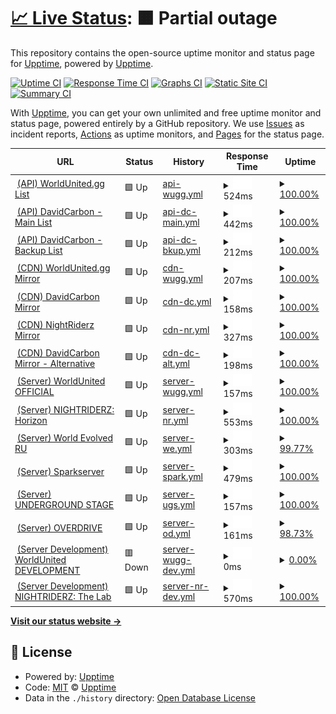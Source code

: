 # [📈 Live Status](https://upptime.github.io/upptime): <!--live status--> **🟧 Partial outage**

This repository contains the open-source uptime monitor and status page for [Upptime](https://upptime.js.org), powered by [Upptime](https://github.com/upptime/upptime).

[![Uptime CI](https://github.com/DavidCarbon-SBRW/Status/workflows/Uptime%20CI/badge.svg)](https://github.com/DavidCarbon-SBRW/Status/actions?query=workflow%3A%22Uptime+CI%22)
[![Response Time CI](https://github.com/DavidCarbon-SBRW/Status/workflows/Response%20Time%20CI/badge.svg)](https://github.com/DavidCarbon-SBRW/Status/actions?query=workflow%3A%22Response+Time+CI%22)
[![Graphs CI](https://github.com/DavidCarbon-SBRW/Status/workflows/Graphs%20CI/badge.svg)](https://github.com/DavidCarbon-SBRW/Status/actions?query=workflow%3A%22Graphs+CI%22)
[![Static Site CI](https://github.com/DavidCarbon-SBRW/Status/workflows/Static%20Site%20CI/badge.svg)](https://github.com/DavidCarbon-SBRW/Status/actions?query=workflow%3A%22Static+Site+CI%22)
[![Summary CI](https://github.com/DavidCarbon-SBRW/Status/workflows/Summary%20CI/badge.svg)](https://github.com/DavidCarbon-SBRW/Status/actions?query=workflow%3A%22Summary+CI%22)

With [Upptime](https://upptime.js.org), you can get your own unlimited and free uptime monitor and status page, powered entirely by a GitHub repository. We use [Issues](https://github.com/upptime/upptime/issues) as incident reports, [Actions](https://github.com/DavidCarbon-SBRW/Status/actions) as uptime monitors, and [Pages](https://upptime.github.io/upptime) for the status page.

<!--start: status pages-->
<!-- This summary is generated by Upptime (https://github.com/upptime/upptime) -->
<!-- Do not edit this manually, your changes will be overwritten -->
<!-- prettier-ignore -->
| URL | Status | History | Response Time | Uptime |
| --- | ------ | ------- | ------------- | ------ |
| <img alt="" src="https://icons.duckduckgo.com/ip3/api.worldunited.gg.ico" height="13"> [(API) WorldUnited.gg List](https://api.worldunited.gg/serverlist.json) | 🟩 Up | [api-wugg.yml](https://github.com/DavidCarbon-SBRW/Status/commits/HEAD/history/api-wugg.yml) | <details><summary><img alt="Response time graph" src="./graphs/api-wugg/response-time-week.png" height="20"> 524ms</summary><br><a href="https://s-sbrw.davidcarbon.download/history/api-wugg"><img alt="Response time 539" src="https://img.shields.io/endpoint?url=https%3A%2F%2Fraw.githubusercontent.com%2FDavidCarbon-SBRW%2FStatus%2FHEAD%2Fapi%2Fapi-wugg%2Fresponse-time.json"></a><br><a href="https://s-sbrw.davidcarbon.download/history/api-wugg"><img alt="24-hour response time 502" src="https://img.shields.io/endpoint?url=https%3A%2F%2Fraw.githubusercontent.com%2FDavidCarbon-SBRW%2FStatus%2FHEAD%2Fapi%2Fapi-wugg%2Fresponse-time-day.json"></a><br><a href="https://s-sbrw.davidcarbon.download/history/api-wugg"><img alt="7-day response time 524" src="https://img.shields.io/endpoint?url=https%3A%2F%2Fraw.githubusercontent.com%2FDavidCarbon-SBRW%2FStatus%2FHEAD%2Fapi%2Fapi-wugg%2Fresponse-time-week.json"></a><br><a href="https://s-sbrw.davidcarbon.download/history/api-wugg"><img alt="30-day response time 534" src="https://img.shields.io/endpoint?url=https%3A%2F%2Fraw.githubusercontent.com%2FDavidCarbon-SBRW%2FStatus%2FHEAD%2Fapi%2Fapi-wugg%2Fresponse-time-month.json"></a><br><a href="https://s-sbrw.davidcarbon.download/history/api-wugg"><img alt="1-year response time 539" src="https://img.shields.io/endpoint?url=https%3A%2F%2Fraw.githubusercontent.com%2FDavidCarbon-SBRW%2FStatus%2FHEAD%2Fapi%2Fapi-wugg%2Fresponse-time-year.json"></a></details> | <details><summary><a href="https://s-sbrw.davidcarbon.download/history/api-wugg">100.00%</a></summary><a href="https://s-sbrw.davidcarbon.download/history/api-wugg"><img alt="All-time uptime 99.99%" src="https://img.shields.io/endpoint?url=https%3A%2F%2Fraw.githubusercontent.com%2FDavidCarbon-SBRW%2FStatus%2FHEAD%2Fapi%2Fapi-wugg%2Fuptime.json"></a><br><a href="https://s-sbrw.davidcarbon.download/history/api-wugg"><img alt="24-hour uptime 100.00%" src="https://img.shields.io/endpoint?url=https%3A%2F%2Fraw.githubusercontent.com%2FDavidCarbon-SBRW%2FStatus%2FHEAD%2Fapi%2Fapi-wugg%2Fuptime-day.json"></a><br><a href="https://s-sbrw.davidcarbon.download/history/api-wugg"><img alt="7-day uptime 100.00%" src="https://img.shields.io/endpoint?url=https%3A%2F%2Fraw.githubusercontent.com%2FDavidCarbon-SBRW%2FStatus%2FHEAD%2Fapi%2Fapi-wugg%2Fuptime-week.json"></a><br><a href="https://s-sbrw.davidcarbon.download/history/api-wugg"><img alt="30-day uptime 100.00%" src="https://img.shields.io/endpoint?url=https%3A%2F%2Fraw.githubusercontent.com%2FDavidCarbon-SBRW%2FStatus%2FHEAD%2Fapi%2Fapi-wugg%2Fuptime-month.json"></a><br><a href="https://s-sbrw.davidcarbon.download/history/api-wugg"><img alt="1-year uptime 99.99%" src="https://img.shields.io/endpoint?url=https%3A%2F%2Fraw.githubusercontent.com%2FDavidCarbon-SBRW%2FStatus%2FHEAD%2Fapi%2Fapi-wugg%2Fuptime-year.json"></a></details>
| <img alt="" src="https://icons.duckduckgo.com/ip3/api-sbrw.davidcarbon.download.ico" height="13"> [(API) DavidCarbon - Main List](https://api-sbrw.davidcarbon.download/serverlist.json) | 🟩 Up | [api-dc-main.yml](https://github.com/DavidCarbon-SBRW/Status/commits/HEAD/history/api-dc-main.yml) | <details><summary><img alt="Response time graph" src="./graphs/api-dc-main/response-time-week.png" height="20"> 442ms</summary><br><a href="https://s-sbrw.davidcarbon.download/history/api-dc-main"><img alt="Response time 686" src="https://img.shields.io/endpoint?url=https%3A%2F%2Fraw.githubusercontent.com%2FDavidCarbon-SBRW%2FStatus%2FHEAD%2Fapi%2Fapi-dc-main%2Fresponse-time.json"></a><br><a href="https://s-sbrw.davidcarbon.download/history/api-dc-main"><img alt="24-hour response time 378" src="https://img.shields.io/endpoint?url=https%3A%2F%2Fraw.githubusercontent.com%2FDavidCarbon-SBRW%2FStatus%2FHEAD%2Fapi%2Fapi-dc-main%2Fresponse-time-day.json"></a><br><a href="https://s-sbrw.davidcarbon.download/history/api-dc-main"><img alt="7-day response time 442" src="https://img.shields.io/endpoint?url=https%3A%2F%2Fraw.githubusercontent.com%2FDavidCarbon-SBRW%2FStatus%2FHEAD%2Fapi%2Fapi-dc-main%2Fresponse-time-week.json"></a><br><a href="https://s-sbrw.davidcarbon.download/history/api-dc-main"><img alt="30-day response time 499" src="https://img.shields.io/endpoint?url=https%3A%2F%2Fraw.githubusercontent.com%2FDavidCarbon-SBRW%2FStatus%2FHEAD%2Fapi%2Fapi-dc-main%2Fresponse-time-month.json"></a><br><a href="https://s-sbrw.davidcarbon.download/history/api-dc-main"><img alt="1-year response time 686" src="https://img.shields.io/endpoint?url=https%3A%2F%2Fraw.githubusercontent.com%2FDavidCarbon-SBRW%2FStatus%2FHEAD%2Fapi%2Fapi-dc-main%2Fresponse-time-year.json"></a></details> | <details><summary><a href="https://s-sbrw.davidcarbon.download/history/api-dc-main">100.00%</a></summary><a href="https://s-sbrw.davidcarbon.download/history/api-dc-main"><img alt="All-time uptime 99.98%" src="https://img.shields.io/endpoint?url=https%3A%2F%2Fraw.githubusercontent.com%2FDavidCarbon-SBRW%2FStatus%2FHEAD%2Fapi%2Fapi-dc-main%2Fuptime.json"></a><br><a href="https://s-sbrw.davidcarbon.download/history/api-dc-main"><img alt="24-hour uptime 100.00%" src="https://img.shields.io/endpoint?url=https%3A%2F%2Fraw.githubusercontent.com%2FDavidCarbon-SBRW%2FStatus%2FHEAD%2Fapi%2Fapi-dc-main%2Fuptime-day.json"></a><br><a href="https://s-sbrw.davidcarbon.download/history/api-dc-main"><img alt="7-day uptime 100.00%" src="https://img.shields.io/endpoint?url=https%3A%2F%2Fraw.githubusercontent.com%2FDavidCarbon-SBRW%2FStatus%2FHEAD%2Fapi%2Fapi-dc-main%2Fuptime-week.json"></a><br><a href="https://s-sbrw.davidcarbon.download/history/api-dc-main"><img alt="30-day uptime 100.00%" src="https://img.shields.io/endpoint?url=https%3A%2F%2Fraw.githubusercontent.com%2FDavidCarbon-SBRW%2FStatus%2FHEAD%2Fapi%2Fapi-dc-main%2Fuptime-month.json"></a><br><a href="https://s-sbrw.davidcarbon.download/history/api-dc-main"><img alt="1-year uptime 99.98%" src="https://img.shields.io/endpoint?url=https%3A%2F%2Fraw.githubusercontent.com%2FDavidCarbon-SBRW%2FStatus%2FHEAD%2Fapi%2Fapi-dc-main%2Fuptime-year.json"></a></details>
| <img alt="" src="https://icons.duckduckgo.com/ip3/api2-sbrw.davidcarbon.download.ico" height="13"> [(API) DavidCarbon - Backup List](http://api2-sbrw.davidcarbon.download/serverlist.json) | 🟩 Up | [api-dc-bkup.yml](https://github.com/DavidCarbon-SBRW/Status/commits/HEAD/history/api-dc-bkup.yml) | <details><summary><img alt="Response time graph" src="./graphs/api-dc-bkup/response-time-week.png" height="20"> 212ms</summary><br><a href="https://s-sbrw.davidcarbon.download/history/api-dc-bkup"><img alt="Response time 339" src="https://img.shields.io/endpoint?url=https%3A%2F%2Fraw.githubusercontent.com%2FDavidCarbon-SBRW%2FStatus%2FHEAD%2Fapi%2Fapi-dc-bkup%2Fresponse-time.json"></a><br><a href="https://s-sbrw.davidcarbon.download/history/api-dc-bkup"><img alt="24-hour response time 94" src="https://img.shields.io/endpoint?url=https%3A%2F%2Fraw.githubusercontent.com%2FDavidCarbon-SBRW%2FStatus%2FHEAD%2Fapi%2Fapi-dc-bkup%2Fresponse-time-day.json"></a><br><a href="https://s-sbrw.davidcarbon.download/history/api-dc-bkup"><img alt="7-day response time 212" src="https://img.shields.io/endpoint?url=https%3A%2F%2Fraw.githubusercontent.com%2FDavidCarbon-SBRW%2FStatus%2FHEAD%2Fapi%2Fapi-dc-bkup%2Fresponse-time-week.json"></a><br><a href="https://s-sbrw.davidcarbon.download/history/api-dc-bkup"><img alt="30-day response time 462" src="https://img.shields.io/endpoint?url=https%3A%2F%2Fraw.githubusercontent.com%2FDavidCarbon-SBRW%2FStatus%2FHEAD%2Fapi%2Fapi-dc-bkup%2Fresponse-time-month.json"></a><br><a href="https://s-sbrw.davidcarbon.download/history/api-dc-bkup"><img alt="1-year response time 339" src="https://img.shields.io/endpoint?url=https%3A%2F%2Fraw.githubusercontent.com%2FDavidCarbon-SBRW%2FStatus%2FHEAD%2Fapi%2Fapi-dc-bkup%2Fresponse-time-year.json"></a></details> | <details><summary><a href="https://s-sbrw.davidcarbon.download/history/api-dc-bkup">100.00%</a></summary><a href="https://s-sbrw.davidcarbon.download/history/api-dc-bkup"><img alt="All-time uptime 100.00%" src="https://img.shields.io/endpoint?url=https%3A%2F%2Fraw.githubusercontent.com%2FDavidCarbon-SBRW%2FStatus%2FHEAD%2Fapi%2Fapi-dc-bkup%2Fuptime.json"></a><br><a href="https://s-sbrw.davidcarbon.download/history/api-dc-bkup"><img alt="24-hour uptime 100.00%" src="https://img.shields.io/endpoint?url=https%3A%2F%2Fraw.githubusercontent.com%2FDavidCarbon-SBRW%2FStatus%2FHEAD%2Fapi%2Fapi-dc-bkup%2Fuptime-day.json"></a><br><a href="https://s-sbrw.davidcarbon.download/history/api-dc-bkup"><img alt="7-day uptime 100.00%" src="https://img.shields.io/endpoint?url=https%3A%2F%2Fraw.githubusercontent.com%2FDavidCarbon-SBRW%2FStatus%2FHEAD%2Fapi%2Fapi-dc-bkup%2Fuptime-week.json"></a><br><a href="https://s-sbrw.davidcarbon.download/history/api-dc-bkup"><img alt="30-day uptime 100.00%" src="https://img.shields.io/endpoint?url=https%3A%2F%2Fraw.githubusercontent.com%2FDavidCarbon-SBRW%2FStatus%2FHEAD%2Fapi%2Fapi-dc-bkup%2Fuptime-month.json"></a><br><a href="https://s-sbrw.davidcarbon.download/history/api-dc-bkup"><img alt="1-year uptime 100.00%" src="https://img.shields.io/endpoint?url=https%3A%2F%2Fraw.githubusercontent.com%2FDavidCarbon-SBRW%2FStatus%2FHEAD%2Fapi%2Fapi-dc-bkup%2Fuptime-year.json"></a></details>
| <img alt="" src="https://icons.duckduckgo.com/ip3/cdn.worldunited.gg.ico" height="13"> [(CDN) WorldUnited.gg Mirror](https://cdn.worldunited.gg/en/index.xml) | 🟩 Up | [cdn-wugg.yml](https://github.com/DavidCarbon-SBRW/Status/commits/HEAD/history/cdn-wugg.yml) | <details><summary><img alt="Response time graph" src="./graphs/cdn-wugg/response-time-week.png" height="20"> 207ms</summary><br><a href="https://s-sbrw.davidcarbon.download/history/cdn-wugg"><img alt="Response time 192" src="https://img.shields.io/endpoint?url=https%3A%2F%2Fraw.githubusercontent.com%2FDavidCarbon-SBRW%2FStatus%2FHEAD%2Fapi%2Fcdn-wugg%2Fresponse-time.json"></a><br><a href="https://s-sbrw.davidcarbon.download/history/cdn-wugg"><img alt="24-hour response time 147" src="https://img.shields.io/endpoint?url=https%3A%2F%2Fraw.githubusercontent.com%2FDavidCarbon-SBRW%2FStatus%2FHEAD%2Fapi%2Fcdn-wugg%2Fresponse-time-day.json"></a><br><a href="https://s-sbrw.davidcarbon.download/history/cdn-wugg"><img alt="7-day response time 207" src="https://img.shields.io/endpoint?url=https%3A%2F%2Fraw.githubusercontent.com%2FDavidCarbon-SBRW%2FStatus%2FHEAD%2Fapi%2Fcdn-wugg%2Fresponse-time-week.json"></a><br><a href="https://s-sbrw.davidcarbon.download/history/cdn-wugg"><img alt="30-day response time 208" src="https://img.shields.io/endpoint?url=https%3A%2F%2Fraw.githubusercontent.com%2FDavidCarbon-SBRW%2FStatus%2FHEAD%2Fapi%2Fcdn-wugg%2Fresponse-time-month.json"></a><br><a href="https://s-sbrw.davidcarbon.download/history/cdn-wugg"><img alt="1-year response time 192" src="https://img.shields.io/endpoint?url=https%3A%2F%2Fraw.githubusercontent.com%2FDavidCarbon-SBRW%2FStatus%2FHEAD%2Fapi%2Fcdn-wugg%2Fresponse-time-year.json"></a></details> | <details><summary><a href="https://s-sbrw.davidcarbon.download/history/cdn-wugg">100.00%</a></summary><a href="https://s-sbrw.davidcarbon.download/history/cdn-wugg"><img alt="All-time uptime 100.00%" src="https://img.shields.io/endpoint?url=https%3A%2F%2Fraw.githubusercontent.com%2FDavidCarbon-SBRW%2FStatus%2FHEAD%2Fapi%2Fcdn-wugg%2Fuptime.json"></a><br><a href="https://s-sbrw.davidcarbon.download/history/cdn-wugg"><img alt="24-hour uptime 100.00%" src="https://img.shields.io/endpoint?url=https%3A%2F%2Fraw.githubusercontent.com%2FDavidCarbon-SBRW%2FStatus%2FHEAD%2Fapi%2Fcdn-wugg%2Fuptime-day.json"></a><br><a href="https://s-sbrw.davidcarbon.download/history/cdn-wugg"><img alt="7-day uptime 100.00%" src="https://img.shields.io/endpoint?url=https%3A%2F%2Fraw.githubusercontent.com%2FDavidCarbon-SBRW%2FStatus%2FHEAD%2Fapi%2Fcdn-wugg%2Fuptime-week.json"></a><br><a href="https://s-sbrw.davidcarbon.download/history/cdn-wugg"><img alt="30-day uptime 100.00%" src="https://img.shields.io/endpoint?url=https%3A%2F%2Fraw.githubusercontent.com%2FDavidCarbon-SBRW%2FStatus%2FHEAD%2Fapi%2Fcdn-wugg%2Fuptime-month.json"></a><br><a href="https://s-sbrw.davidcarbon.download/history/cdn-wugg"><img alt="1-year uptime 100.00%" src="https://img.shields.io/endpoint?url=https%3A%2F%2Fraw.githubusercontent.com%2FDavidCarbon-SBRW%2FStatus%2FHEAD%2Fapi%2Fcdn-wugg%2Fuptime-year.json"></a></details>
| <img alt="" src="https://icons.duckduckgo.com/ip3/g-sbrw.davidcarbon.download.ico" height="13"> [(CDN) DavidCarbon Mirror](http://g-sbrw.davidcarbon.download/en/index.xml) | 🟩 Up | [cdn-dc.yml](https://github.com/DavidCarbon-SBRW/Status/commits/HEAD/history/cdn-dc.yml) | <details><summary><img alt="Response time graph" src="./graphs/cdn-dc/response-time-week.png" height="20"> 158ms</summary><br><a href="https://s-sbrw.davidcarbon.download/history/cdn-dc"><img alt="Response time 224" src="https://img.shields.io/endpoint?url=https%3A%2F%2Fraw.githubusercontent.com%2FDavidCarbon-SBRW%2FStatus%2FHEAD%2Fapi%2Fcdn-dc%2Fresponse-time.json"></a><br><a href="https://s-sbrw.davidcarbon.download/history/cdn-dc"><img alt="24-hour response time 202" src="https://img.shields.io/endpoint?url=https%3A%2F%2Fraw.githubusercontent.com%2FDavidCarbon-SBRW%2FStatus%2FHEAD%2Fapi%2Fcdn-dc%2Fresponse-time-day.json"></a><br><a href="https://s-sbrw.davidcarbon.download/history/cdn-dc"><img alt="7-day response time 158" src="https://img.shields.io/endpoint?url=https%3A%2F%2Fraw.githubusercontent.com%2FDavidCarbon-SBRW%2FStatus%2FHEAD%2Fapi%2Fcdn-dc%2Fresponse-time-week.json"></a><br><a href="https://s-sbrw.davidcarbon.download/history/cdn-dc"><img alt="30-day response time 222" src="https://img.shields.io/endpoint?url=https%3A%2F%2Fraw.githubusercontent.com%2FDavidCarbon-SBRW%2FStatus%2FHEAD%2Fapi%2Fcdn-dc%2Fresponse-time-month.json"></a><br><a href="https://s-sbrw.davidcarbon.download/history/cdn-dc"><img alt="1-year response time 224" src="https://img.shields.io/endpoint?url=https%3A%2F%2Fraw.githubusercontent.com%2FDavidCarbon-SBRW%2FStatus%2FHEAD%2Fapi%2Fcdn-dc%2Fresponse-time-year.json"></a></details> | <details><summary><a href="https://s-sbrw.davidcarbon.download/history/cdn-dc">100.00%</a></summary><a href="https://s-sbrw.davidcarbon.download/history/cdn-dc"><img alt="All-time uptime 100.00%" src="https://img.shields.io/endpoint?url=https%3A%2F%2Fraw.githubusercontent.com%2FDavidCarbon-SBRW%2FStatus%2FHEAD%2Fapi%2Fcdn-dc%2Fuptime.json"></a><br><a href="https://s-sbrw.davidcarbon.download/history/cdn-dc"><img alt="24-hour uptime 100.00%" src="https://img.shields.io/endpoint?url=https%3A%2F%2Fraw.githubusercontent.com%2FDavidCarbon-SBRW%2FStatus%2FHEAD%2Fapi%2Fcdn-dc%2Fuptime-day.json"></a><br><a href="https://s-sbrw.davidcarbon.download/history/cdn-dc"><img alt="7-day uptime 100.00%" src="https://img.shields.io/endpoint?url=https%3A%2F%2Fraw.githubusercontent.com%2FDavidCarbon-SBRW%2FStatus%2FHEAD%2Fapi%2Fcdn-dc%2Fuptime-week.json"></a><br><a href="https://s-sbrw.davidcarbon.download/history/cdn-dc"><img alt="30-day uptime 100.00%" src="https://img.shields.io/endpoint?url=https%3A%2F%2Fraw.githubusercontent.com%2FDavidCarbon-SBRW%2FStatus%2FHEAD%2Fapi%2Fcdn-dc%2Fuptime-month.json"></a><br><a href="https://s-sbrw.davidcarbon.download/history/cdn-dc"><img alt="1-year uptime 100.00%" src="https://img.shields.io/endpoint?url=https%3A%2F%2Fraw.githubusercontent.com%2FDavidCarbon-SBRW%2FStatus%2FHEAD%2Fapi%2Fcdn-dc%2Fuptime-year.json"></a></details>
| <img alt="" src="https://icons.duckduckgo.com/ip3/game.cdn.nightriderz.world.ico" height="13"> [(CDN) NightRiderz Mirror](https://game.cdn.nightriderz.world/en/index.xml) | 🟩 Up | [cdn-nr.yml](https://github.com/DavidCarbon-SBRW/Status/commits/HEAD/history/cdn-nr.yml) | <details><summary><img alt="Response time graph" src="./graphs/cdn-nr/response-time-week.png" height="20"> 327ms</summary><br><a href="https://s-sbrw.davidcarbon.download/history/cdn-nr"><img alt="Response time 473" src="https://img.shields.io/endpoint?url=https%3A%2F%2Fraw.githubusercontent.com%2FDavidCarbon-SBRW%2FStatus%2FHEAD%2Fapi%2Fcdn-nr%2Fresponse-time.json"></a><br><a href="https://s-sbrw.davidcarbon.download/history/cdn-nr"><img alt="24-hour response time 368" src="https://img.shields.io/endpoint?url=https%3A%2F%2Fraw.githubusercontent.com%2FDavidCarbon-SBRW%2FStatus%2FHEAD%2Fapi%2Fcdn-nr%2Fresponse-time-day.json"></a><br><a href="https://s-sbrw.davidcarbon.download/history/cdn-nr"><img alt="7-day response time 327" src="https://img.shields.io/endpoint?url=https%3A%2F%2Fraw.githubusercontent.com%2FDavidCarbon-SBRW%2FStatus%2FHEAD%2Fapi%2Fcdn-nr%2Fresponse-time-week.json"></a><br><a href="https://s-sbrw.davidcarbon.download/history/cdn-nr"><img alt="30-day response time 387" src="https://img.shields.io/endpoint?url=https%3A%2F%2Fraw.githubusercontent.com%2FDavidCarbon-SBRW%2FStatus%2FHEAD%2Fapi%2Fcdn-nr%2Fresponse-time-month.json"></a><br><a href="https://s-sbrw.davidcarbon.download/history/cdn-nr"><img alt="1-year response time 473" src="https://img.shields.io/endpoint?url=https%3A%2F%2Fraw.githubusercontent.com%2FDavidCarbon-SBRW%2FStatus%2FHEAD%2Fapi%2Fcdn-nr%2Fresponse-time-year.json"></a></details> | <details><summary><a href="https://s-sbrw.davidcarbon.download/history/cdn-nr">100.00%</a></summary><a href="https://s-sbrw.davidcarbon.download/history/cdn-nr"><img alt="All-time uptime 99.69%" src="https://img.shields.io/endpoint?url=https%3A%2F%2Fraw.githubusercontent.com%2FDavidCarbon-SBRW%2FStatus%2FHEAD%2Fapi%2Fcdn-nr%2Fuptime.json"></a><br><a href="https://s-sbrw.davidcarbon.download/history/cdn-nr"><img alt="24-hour uptime 100.00%" src="https://img.shields.io/endpoint?url=https%3A%2F%2Fraw.githubusercontent.com%2FDavidCarbon-SBRW%2FStatus%2FHEAD%2Fapi%2Fcdn-nr%2Fuptime-day.json"></a><br><a href="https://s-sbrw.davidcarbon.download/history/cdn-nr"><img alt="7-day uptime 100.00%" src="https://img.shields.io/endpoint?url=https%3A%2F%2Fraw.githubusercontent.com%2FDavidCarbon-SBRW%2FStatus%2FHEAD%2Fapi%2Fcdn-nr%2Fuptime-week.json"></a><br><a href="https://s-sbrw.davidcarbon.download/history/cdn-nr"><img alt="30-day uptime 100.00%" src="https://img.shields.io/endpoint?url=https%3A%2F%2Fraw.githubusercontent.com%2FDavidCarbon-SBRW%2FStatus%2FHEAD%2Fapi%2Fcdn-nr%2Fuptime-month.json"></a><br><a href="https://s-sbrw.davidcarbon.download/history/cdn-nr"><img alt="1-year uptime 99.69%" src="https://img.shields.io/endpoint?url=https%3A%2F%2Fraw.githubusercontent.com%2FDavidCarbon-SBRW%2FStatus%2FHEAD%2Fapi%2Fcdn-nr%2Fuptime-year.json"></a></details>
| <img alt="" src="https://icons.duckduckgo.com/ip3/g2-sbrw.davidcarbon.download.ico" height="13"> [(CDN) DavidCarbon Mirror - Alternative](http://g2-sbrw.davidcarbon.download/en/index.xml) | 🟩 Up | [cdn-dc-alt.yml](https://github.com/DavidCarbon-SBRW/Status/commits/HEAD/history/cdn-dc-alt.yml) | <details><summary><img alt="Response time graph" src="./graphs/cdn-dc-alt/response-time-week.png" height="20"> 198ms</summary><br><a href="https://s-sbrw.davidcarbon.download/history/cdn-dc-alt"><img alt="Response time 185" src="https://img.shields.io/endpoint?url=https%3A%2F%2Fraw.githubusercontent.com%2FDavidCarbon-SBRW%2FStatus%2FHEAD%2Fapi%2Fcdn-dc-alt%2Fresponse-time.json"></a><br><a href="https://s-sbrw.davidcarbon.download/history/cdn-dc-alt"><img alt="24-hour response time 314" src="https://img.shields.io/endpoint?url=https%3A%2F%2Fraw.githubusercontent.com%2FDavidCarbon-SBRW%2FStatus%2FHEAD%2Fapi%2Fcdn-dc-alt%2Fresponse-time-day.json"></a><br><a href="https://s-sbrw.davidcarbon.download/history/cdn-dc-alt"><img alt="7-day response time 198" src="https://img.shields.io/endpoint?url=https%3A%2F%2Fraw.githubusercontent.com%2FDavidCarbon-SBRW%2FStatus%2FHEAD%2Fapi%2Fcdn-dc-alt%2Fresponse-time-week.json"></a><br><a href="https://s-sbrw.davidcarbon.download/history/cdn-dc-alt"><img alt="30-day response time 226" src="https://img.shields.io/endpoint?url=https%3A%2F%2Fraw.githubusercontent.com%2FDavidCarbon-SBRW%2FStatus%2FHEAD%2Fapi%2Fcdn-dc-alt%2Fresponse-time-month.json"></a><br><a href="https://s-sbrw.davidcarbon.download/history/cdn-dc-alt"><img alt="1-year response time 185" src="https://img.shields.io/endpoint?url=https%3A%2F%2Fraw.githubusercontent.com%2FDavidCarbon-SBRW%2FStatus%2FHEAD%2Fapi%2Fcdn-dc-alt%2Fresponse-time-year.json"></a></details> | <details><summary><a href="https://s-sbrw.davidcarbon.download/history/cdn-dc-alt">100.00%</a></summary><a href="https://s-sbrw.davidcarbon.download/history/cdn-dc-alt"><img alt="All-time uptime 100.00%" src="https://img.shields.io/endpoint?url=https%3A%2F%2Fraw.githubusercontent.com%2FDavidCarbon-SBRW%2FStatus%2FHEAD%2Fapi%2Fcdn-dc-alt%2Fuptime.json"></a><br><a href="https://s-sbrw.davidcarbon.download/history/cdn-dc-alt"><img alt="24-hour uptime 100.00%" src="https://img.shields.io/endpoint?url=https%3A%2F%2Fraw.githubusercontent.com%2FDavidCarbon-SBRW%2FStatus%2FHEAD%2Fapi%2Fcdn-dc-alt%2Fuptime-day.json"></a><br><a href="https://s-sbrw.davidcarbon.download/history/cdn-dc-alt"><img alt="7-day uptime 100.00%" src="https://img.shields.io/endpoint?url=https%3A%2F%2Fraw.githubusercontent.com%2FDavidCarbon-SBRW%2FStatus%2FHEAD%2Fapi%2Fcdn-dc-alt%2Fuptime-week.json"></a><br><a href="https://s-sbrw.davidcarbon.download/history/cdn-dc-alt"><img alt="30-day uptime 100.00%" src="https://img.shields.io/endpoint?url=https%3A%2F%2Fraw.githubusercontent.com%2FDavidCarbon-SBRW%2FStatus%2FHEAD%2Fapi%2Fcdn-dc-alt%2Fuptime-month.json"></a><br><a href="https://s-sbrw.davidcarbon.download/history/cdn-dc-alt"><img alt="1-year uptime 100.00%" src="https://img.shields.io/endpoint?url=https%3A%2F%2Fraw.githubusercontent.com%2FDavidCarbon-SBRW%2FStatus%2FHEAD%2Fapi%2Fcdn-dc-alt%2Fuptime-year.json"></a></details>
| <img alt="" src="https://icons.duckduckgo.com/ip3/game.worldunited.gg.ico" height="13"> [(Server) WorldUnited OFFICIAL](http://game.worldunited.gg:8080/Engine.svc/GetServerInformation) | 🟩 Up | [server-wugg.yml](https://github.com/DavidCarbon-SBRW/Status/commits/HEAD/history/server-wugg.yml) | <details><summary><img alt="Response time graph" src="./graphs/server-wugg/response-time-week.png" height="20"> 157ms</summary><br><a href="https://s-sbrw.davidcarbon.download/history/server-wugg"><img alt="Response time 169" src="https://img.shields.io/endpoint?url=https%3A%2F%2Fraw.githubusercontent.com%2FDavidCarbon-SBRW%2FStatus%2FHEAD%2Fapi%2Fserver-wugg%2Fresponse-time.json"></a><br><a href="https://s-sbrw.davidcarbon.download/history/server-wugg"><img alt="24-hour response time 142" src="https://img.shields.io/endpoint?url=https%3A%2F%2Fraw.githubusercontent.com%2FDavidCarbon-SBRW%2FStatus%2FHEAD%2Fapi%2Fserver-wugg%2Fresponse-time-day.json"></a><br><a href="https://s-sbrw.davidcarbon.download/history/server-wugg"><img alt="7-day response time 157" src="https://img.shields.io/endpoint?url=https%3A%2F%2Fraw.githubusercontent.com%2FDavidCarbon-SBRW%2FStatus%2FHEAD%2Fapi%2Fserver-wugg%2Fresponse-time-week.json"></a><br><a href="https://s-sbrw.davidcarbon.download/history/server-wugg"><img alt="30-day response time 153" src="https://img.shields.io/endpoint?url=https%3A%2F%2Fraw.githubusercontent.com%2FDavidCarbon-SBRW%2FStatus%2FHEAD%2Fapi%2Fserver-wugg%2Fresponse-time-month.json"></a><br><a href="https://s-sbrw.davidcarbon.download/history/server-wugg"><img alt="1-year response time 169" src="https://img.shields.io/endpoint?url=https%3A%2F%2Fraw.githubusercontent.com%2FDavidCarbon-SBRW%2FStatus%2FHEAD%2Fapi%2Fserver-wugg%2Fresponse-time-year.json"></a></details> | <details><summary><a href="https://s-sbrw.davidcarbon.download/history/server-wugg">100.00%</a></summary><a href="https://s-sbrw.davidcarbon.download/history/server-wugg"><img alt="All-time uptime 99.27%" src="https://img.shields.io/endpoint?url=https%3A%2F%2Fraw.githubusercontent.com%2FDavidCarbon-SBRW%2FStatus%2FHEAD%2Fapi%2Fserver-wugg%2Fuptime.json"></a><br><a href="https://s-sbrw.davidcarbon.download/history/server-wugg"><img alt="24-hour uptime 100.00%" src="https://img.shields.io/endpoint?url=https%3A%2F%2Fraw.githubusercontent.com%2FDavidCarbon-SBRW%2FStatus%2FHEAD%2Fapi%2Fserver-wugg%2Fuptime-day.json"></a><br><a href="https://s-sbrw.davidcarbon.download/history/server-wugg"><img alt="7-day uptime 100.00%" src="https://img.shields.io/endpoint?url=https%3A%2F%2Fraw.githubusercontent.com%2FDavidCarbon-SBRW%2FStatus%2FHEAD%2Fapi%2Fserver-wugg%2Fuptime-week.json"></a><br><a href="https://s-sbrw.davidcarbon.download/history/server-wugg"><img alt="30-day uptime 99.81%" src="https://img.shields.io/endpoint?url=https%3A%2F%2Fraw.githubusercontent.com%2FDavidCarbon-SBRW%2FStatus%2FHEAD%2Fapi%2Fserver-wugg%2Fuptime-month.json"></a><br><a href="https://s-sbrw.davidcarbon.download/history/server-wugg"><img alt="1-year uptime 99.27%" src="https://img.shields.io/endpoint?url=https%3A%2F%2Fraw.githubusercontent.com%2FDavidCarbon-SBRW%2FStatus%2FHEAD%2Fapi%2Fserver-wugg%2Fuptime-year.json"></a></details>
| <img alt="" src="https://icons.duckduckgo.com/ip3/horizon.nightriderz.world.ico" height="13"> [(Server) NIGHTRIDERZ: Horizon](https://horizon.nightriderz.world/Engine.svc/GetServerInformation) | 🟩 Up | [server-nr.yml](https://github.com/DavidCarbon-SBRW/Status/commits/HEAD/history/server-nr.yml) | <details><summary><img alt="Response time graph" src="./graphs/server-nr/response-time-week.png" height="20"> 553ms</summary><br><a href="https://s-sbrw.davidcarbon.download/history/server-nr"><img alt="Response time 635" src="https://img.shields.io/endpoint?url=https%3A%2F%2Fraw.githubusercontent.com%2FDavidCarbon-SBRW%2FStatus%2FHEAD%2Fapi%2Fserver-nr%2Fresponse-time.json"></a><br><a href="https://s-sbrw.davidcarbon.download/history/server-nr"><img alt="24-hour response time 580" src="https://img.shields.io/endpoint?url=https%3A%2F%2Fraw.githubusercontent.com%2FDavidCarbon-SBRW%2FStatus%2FHEAD%2Fapi%2Fserver-nr%2Fresponse-time-day.json"></a><br><a href="https://s-sbrw.davidcarbon.download/history/server-nr"><img alt="7-day response time 553" src="https://img.shields.io/endpoint?url=https%3A%2F%2Fraw.githubusercontent.com%2FDavidCarbon-SBRW%2FStatus%2FHEAD%2Fapi%2Fserver-nr%2Fresponse-time-week.json"></a><br><a href="https://s-sbrw.davidcarbon.download/history/server-nr"><img alt="30-day response time 516" src="https://img.shields.io/endpoint?url=https%3A%2F%2Fraw.githubusercontent.com%2FDavidCarbon-SBRW%2FStatus%2FHEAD%2Fapi%2Fserver-nr%2Fresponse-time-month.json"></a><br><a href="https://s-sbrw.davidcarbon.download/history/server-nr"><img alt="1-year response time 635" src="https://img.shields.io/endpoint?url=https%3A%2F%2Fraw.githubusercontent.com%2FDavidCarbon-SBRW%2FStatus%2FHEAD%2Fapi%2Fserver-nr%2Fresponse-time-year.json"></a></details> | <details><summary><a href="https://s-sbrw.davidcarbon.download/history/server-nr">100.00%</a></summary><a href="https://s-sbrw.davidcarbon.download/history/server-nr"><img alt="All-time uptime 98.70%" src="https://img.shields.io/endpoint?url=https%3A%2F%2Fraw.githubusercontent.com%2FDavidCarbon-SBRW%2FStatus%2FHEAD%2Fapi%2Fserver-nr%2Fuptime.json"></a><br><a href="https://s-sbrw.davidcarbon.download/history/server-nr"><img alt="24-hour uptime 100.00%" src="https://img.shields.io/endpoint?url=https%3A%2F%2Fraw.githubusercontent.com%2FDavidCarbon-SBRW%2FStatus%2FHEAD%2Fapi%2Fserver-nr%2Fuptime-day.json"></a><br><a href="https://s-sbrw.davidcarbon.download/history/server-nr"><img alt="7-day uptime 100.00%" src="https://img.shields.io/endpoint?url=https%3A%2F%2Fraw.githubusercontent.com%2FDavidCarbon-SBRW%2FStatus%2FHEAD%2Fapi%2Fserver-nr%2Fuptime-week.json"></a><br><a href="https://s-sbrw.davidcarbon.download/history/server-nr"><img alt="30-day uptime 99.43%" src="https://img.shields.io/endpoint?url=https%3A%2F%2Fraw.githubusercontent.com%2FDavidCarbon-SBRW%2FStatus%2FHEAD%2Fapi%2Fserver-nr%2Fuptime-month.json"></a><br><a href="https://s-sbrw.davidcarbon.download/history/server-nr"><img alt="1-year uptime 98.70%" src="https://img.shields.io/endpoint?url=https%3A%2F%2Fraw.githubusercontent.com%2FDavidCarbon-SBRW%2FStatus%2FHEAD%2Fapi%2Fserver-nr%2Fuptime-year.json"></a></details>
| <img alt="" src="https://icons.duckduckgo.com/ip3/92.63.111.195.ico" height="13"> [(Server) World Evolved RU](http://92.63.111.195:8680/soapbox-race-core/Engine.svc/GetServerInformation) | 🟩 Up | [server-we.yml](https://github.com/DavidCarbon-SBRW/Status/commits/HEAD/history/server-we.yml) | <details><summary><img alt="Response time graph" src="./graphs/server-we/response-time-week.png" height="20"> 303ms</summary><br><a href="https://s-sbrw.davidcarbon.download/history/server-we"><img alt="Response time 414" src="https://img.shields.io/endpoint?url=https%3A%2F%2Fraw.githubusercontent.com%2FDavidCarbon-SBRW%2FStatus%2FHEAD%2Fapi%2Fserver-we%2Fresponse-time.json"></a><br><a href="https://s-sbrw.davidcarbon.download/history/server-we"><img alt="24-hour response time 285" src="https://img.shields.io/endpoint?url=https%3A%2F%2Fraw.githubusercontent.com%2FDavidCarbon-SBRW%2FStatus%2FHEAD%2Fapi%2Fserver-we%2Fresponse-time-day.json"></a><br><a href="https://s-sbrw.davidcarbon.download/history/server-we"><img alt="7-day response time 303" src="https://img.shields.io/endpoint?url=https%3A%2F%2Fraw.githubusercontent.com%2FDavidCarbon-SBRW%2FStatus%2FHEAD%2Fapi%2Fserver-we%2Fresponse-time-week.json"></a><br><a href="https://s-sbrw.davidcarbon.download/history/server-we"><img alt="30-day response time 292" src="https://img.shields.io/endpoint?url=https%3A%2F%2Fraw.githubusercontent.com%2FDavidCarbon-SBRW%2FStatus%2FHEAD%2Fapi%2Fserver-we%2Fresponse-time-month.json"></a><br><a href="https://s-sbrw.davidcarbon.download/history/server-we"><img alt="1-year response time 414" src="https://img.shields.io/endpoint?url=https%3A%2F%2Fraw.githubusercontent.com%2FDavidCarbon-SBRW%2FStatus%2FHEAD%2Fapi%2Fserver-we%2Fresponse-time-year.json"></a></details> | <details><summary><a href="https://s-sbrw.davidcarbon.download/history/server-we">99.77%</a></summary><a href="https://s-sbrw.davidcarbon.download/history/server-we"><img alt="All-time uptime 99.93%" src="https://img.shields.io/endpoint?url=https%3A%2F%2Fraw.githubusercontent.com%2FDavidCarbon-SBRW%2FStatus%2FHEAD%2Fapi%2Fserver-we%2Fuptime.json"></a><br><a href="https://s-sbrw.davidcarbon.download/history/server-we"><img alt="24-hour uptime 100.00%" src="https://img.shields.io/endpoint?url=https%3A%2F%2Fraw.githubusercontent.com%2FDavidCarbon-SBRW%2FStatus%2FHEAD%2Fapi%2Fserver-we%2Fuptime-day.json"></a><br><a href="https://s-sbrw.davidcarbon.download/history/server-we"><img alt="7-day uptime 99.77%" src="https://img.shields.io/endpoint?url=https%3A%2F%2Fraw.githubusercontent.com%2FDavidCarbon-SBRW%2FStatus%2FHEAD%2Fapi%2Fserver-we%2Fuptime-week.json"></a><br><a href="https://s-sbrw.davidcarbon.download/history/server-we"><img alt="30-day uptime 99.95%" src="https://img.shields.io/endpoint?url=https%3A%2F%2Fraw.githubusercontent.com%2FDavidCarbon-SBRW%2FStatus%2FHEAD%2Fapi%2Fserver-we%2Fuptime-month.json"></a><br><a href="https://s-sbrw.davidcarbon.download/history/server-we"><img alt="1-year uptime 99.93%" src="https://img.shields.io/endpoint?url=https%3A%2F%2Fraw.githubusercontent.com%2FDavidCarbon-SBRW%2FStatus%2FHEAD%2Fapi%2Fserver-we%2Fuptime-year.json"></a></details>
| <img alt="" src="https://icons.duckduckgo.com/ip3/core.sparkserver.io.ico" height="13"> [(Server) Sparkserver](https://core.sparkserver.io/soapbox-race-core/Engine.svc/GetServerInformation) | 🟩 Up | [server-spark.yml](https://github.com/DavidCarbon-SBRW/Status/commits/HEAD/history/server-spark.yml) | <details><summary><img alt="Response time graph" src="./graphs/server-spark/response-time-week.png" height="20"> 479ms</summary><br><a href="https://s-sbrw.davidcarbon.download/history/server-spark"><img alt="Response time 460" src="https://img.shields.io/endpoint?url=https%3A%2F%2Fraw.githubusercontent.com%2FDavidCarbon-SBRW%2FStatus%2FHEAD%2Fapi%2Fserver-spark%2Fresponse-time.json"></a><br><a href="https://s-sbrw.davidcarbon.download/history/server-spark"><img alt="24-hour response time 493" src="https://img.shields.io/endpoint?url=https%3A%2F%2Fraw.githubusercontent.com%2FDavidCarbon-SBRW%2FStatus%2FHEAD%2Fapi%2Fserver-spark%2Fresponse-time-day.json"></a><br><a href="https://s-sbrw.davidcarbon.download/history/server-spark"><img alt="7-day response time 479" src="https://img.shields.io/endpoint?url=https%3A%2F%2Fraw.githubusercontent.com%2FDavidCarbon-SBRW%2FStatus%2FHEAD%2Fapi%2Fserver-spark%2Fresponse-time-week.json"></a><br><a href="https://s-sbrw.davidcarbon.download/history/server-spark"><img alt="30-day response time 476" src="https://img.shields.io/endpoint?url=https%3A%2F%2Fraw.githubusercontent.com%2FDavidCarbon-SBRW%2FStatus%2FHEAD%2Fapi%2Fserver-spark%2Fresponse-time-month.json"></a><br><a href="https://s-sbrw.davidcarbon.download/history/server-spark"><img alt="1-year response time 460" src="https://img.shields.io/endpoint?url=https%3A%2F%2Fraw.githubusercontent.com%2FDavidCarbon-SBRW%2FStatus%2FHEAD%2Fapi%2Fserver-spark%2Fresponse-time-year.json"></a></details> | <details><summary><a href="https://s-sbrw.davidcarbon.download/history/server-spark">100.00%</a></summary><a href="https://s-sbrw.davidcarbon.download/history/server-spark"><img alt="All-time uptime 100.00%" src="https://img.shields.io/endpoint?url=https%3A%2F%2Fraw.githubusercontent.com%2FDavidCarbon-SBRW%2FStatus%2FHEAD%2Fapi%2Fserver-spark%2Fuptime.json"></a><br><a href="https://s-sbrw.davidcarbon.download/history/server-spark"><img alt="24-hour uptime 100.00%" src="https://img.shields.io/endpoint?url=https%3A%2F%2Fraw.githubusercontent.com%2FDavidCarbon-SBRW%2FStatus%2FHEAD%2Fapi%2Fserver-spark%2Fuptime-day.json"></a><br><a href="https://s-sbrw.davidcarbon.download/history/server-spark"><img alt="7-day uptime 100.00%" src="https://img.shields.io/endpoint?url=https%3A%2F%2Fraw.githubusercontent.com%2FDavidCarbon-SBRW%2FStatus%2FHEAD%2Fapi%2Fserver-spark%2Fuptime-week.json"></a><br><a href="https://s-sbrw.davidcarbon.download/history/server-spark"><img alt="30-day uptime 100.00%" src="https://img.shields.io/endpoint?url=https%3A%2F%2Fraw.githubusercontent.com%2FDavidCarbon-SBRW%2FStatus%2FHEAD%2Fapi%2Fserver-spark%2Fuptime-month.json"></a><br><a href="https://s-sbrw.davidcarbon.download/history/server-spark"><img alt="1-year uptime 100.00%" src="https://img.shields.io/endpoint?url=https%3A%2F%2Fraw.githubusercontent.com%2FDavidCarbon-SBRW%2FStatus%2FHEAD%2Fapi%2Fserver-spark%2Fuptime-year.json"></a></details>
| <img alt="" src="https://icons.duckduckgo.com/ip3/core.undergroundstage.net.ico" height="13"> [(Server) UNDERGROUND STAGE](https://core.undergroundstage.net/Engine.svc/GetServerInformation) | 🟩 Up | [server-ugs.yml](https://github.com/DavidCarbon-SBRW/Status/commits/HEAD/history/server-ugs.yml) | <details><summary><img alt="Response time graph" src="./graphs/server-ugs/response-time-week.png" height="20"> 157ms</summary><br><a href="https://s-sbrw.davidcarbon.download/history/server-ugs"><img alt="Response time 126" src="https://img.shields.io/endpoint?url=https%3A%2F%2Fraw.githubusercontent.com%2FDavidCarbon-SBRW%2FStatus%2FHEAD%2Fapi%2Fserver-ugs%2Fresponse-time.json"></a><br><a href="https://s-sbrw.davidcarbon.download/history/server-ugs"><img alt="24-hour response time 118" src="https://img.shields.io/endpoint?url=https%3A%2F%2Fraw.githubusercontent.com%2FDavidCarbon-SBRW%2FStatus%2FHEAD%2Fapi%2Fserver-ugs%2Fresponse-time-day.json"></a><br><a href="https://s-sbrw.davidcarbon.download/history/server-ugs"><img alt="7-day response time 157" src="https://img.shields.io/endpoint?url=https%3A%2F%2Fraw.githubusercontent.com%2FDavidCarbon-SBRW%2FStatus%2FHEAD%2Fapi%2Fserver-ugs%2Fresponse-time-week.json"></a><br><a href="https://s-sbrw.davidcarbon.download/history/server-ugs"><img alt="30-day response time 166" src="https://img.shields.io/endpoint?url=https%3A%2F%2Fraw.githubusercontent.com%2FDavidCarbon-SBRW%2FStatus%2FHEAD%2Fapi%2Fserver-ugs%2Fresponse-time-month.json"></a><br><a href="https://s-sbrw.davidcarbon.download/history/server-ugs"><img alt="1-year response time 126" src="https://img.shields.io/endpoint?url=https%3A%2F%2Fraw.githubusercontent.com%2FDavidCarbon-SBRW%2FStatus%2FHEAD%2Fapi%2Fserver-ugs%2Fresponse-time-year.json"></a></details> | <details><summary><a href="https://s-sbrw.davidcarbon.download/history/server-ugs">100.00%</a></summary><a href="https://s-sbrw.davidcarbon.download/history/server-ugs"><img alt="All-time uptime 100.00%" src="https://img.shields.io/endpoint?url=https%3A%2F%2Fraw.githubusercontent.com%2FDavidCarbon-SBRW%2FStatus%2FHEAD%2Fapi%2Fserver-ugs%2Fuptime.json"></a><br><a href="https://s-sbrw.davidcarbon.download/history/server-ugs"><img alt="24-hour uptime 100.00%" src="https://img.shields.io/endpoint?url=https%3A%2F%2Fraw.githubusercontent.com%2FDavidCarbon-SBRW%2FStatus%2FHEAD%2Fapi%2Fserver-ugs%2Fuptime-day.json"></a><br><a href="https://s-sbrw.davidcarbon.download/history/server-ugs"><img alt="7-day uptime 100.00%" src="https://img.shields.io/endpoint?url=https%3A%2F%2Fraw.githubusercontent.com%2FDavidCarbon-SBRW%2FStatus%2FHEAD%2Fapi%2Fserver-ugs%2Fuptime-week.json"></a><br><a href="https://s-sbrw.davidcarbon.download/history/server-ugs"><img alt="30-day uptime 100.00%" src="https://img.shields.io/endpoint?url=https%3A%2F%2Fraw.githubusercontent.com%2FDavidCarbon-SBRW%2FStatus%2FHEAD%2Fapi%2Fserver-ugs%2Fuptime-month.json"></a><br><a href="https://s-sbrw.davidcarbon.download/history/server-ugs"><img alt="1-year uptime 100.00%" src="https://img.shields.io/endpoint?url=https%3A%2F%2Fraw.githubusercontent.com%2FDavidCarbon-SBRW%2FStatus%2FHEAD%2Fapi%2Fserver-ugs%2Fuptime-year.json"></a></details>
| <img alt="" src="https://icons.duckduckgo.com/ip3/overdriveworld.com.ico" height="13"> [(Server) OVERDRIVE](http://overdriveworld.com:8080/Engine.svc/GetServerInformation) | 🟩 Up | [server-od.yml](https://github.com/DavidCarbon-SBRW/Status/commits/HEAD/history/server-od.yml) | <details><summary><img alt="Response time graph" src="./graphs/server-od/response-time-week.png" height="20"> 161ms</summary><br><a href="https://s-sbrw.davidcarbon.download/history/server-od"><img alt="Response time 140" src="https://img.shields.io/endpoint?url=https%3A%2F%2Fraw.githubusercontent.com%2FDavidCarbon-SBRW%2FStatus%2FHEAD%2Fapi%2Fserver-od%2Fresponse-time.json"></a><br><a href="https://s-sbrw.davidcarbon.download/history/server-od"><img alt="24-hour response time 178" src="https://img.shields.io/endpoint?url=https%3A%2F%2Fraw.githubusercontent.com%2FDavidCarbon-SBRW%2FStatus%2FHEAD%2Fapi%2Fserver-od%2Fresponse-time-day.json"></a><br><a href="https://s-sbrw.davidcarbon.download/history/server-od"><img alt="7-day response time 161" src="https://img.shields.io/endpoint?url=https%3A%2F%2Fraw.githubusercontent.com%2FDavidCarbon-SBRW%2FStatus%2FHEAD%2Fapi%2Fserver-od%2Fresponse-time-week.json"></a><br><a href="https://s-sbrw.davidcarbon.download/history/server-od"><img alt="30-day response time 136" src="https://img.shields.io/endpoint?url=https%3A%2F%2Fraw.githubusercontent.com%2FDavidCarbon-SBRW%2FStatus%2FHEAD%2Fapi%2Fserver-od%2Fresponse-time-month.json"></a><br><a href="https://s-sbrw.davidcarbon.download/history/server-od"><img alt="1-year response time 140" src="https://img.shields.io/endpoint?url=https%3A%2F%2Fraw.githubusercontent.com%2FDavidCarbon-SBRW%2FStatus%2FHEAD%2Fapi%2Fserver-od%2Fresponse-time-year.json"></a></details> | <details><summary><a href="https://s-sbrw.davidcarbon.download/history/server-od">98.73%</a></summary><a href="https://s-sbrw.davidcarbon.download/history/server-od"><img alt="All-time uptime 99.76%" src="https://img.shields.io/endpoint?url=https%3A%2F%2Fraw.githubusercontent.com%2FDavidCarbon-SBRW%2FStatus%2FHEAD%2Fapi%2Fserver-od%2Fuptime.json"></a><br><a href="https://s-sbrw.davidcarbon.download/history/server-od"><img alt="24-hour uptime 98.91%" src="https://img.shields.io/endpoint?url=https%3A%2F%2Fraw.githubusercontent.com%2FDavidCarbon-SBRW%2FStatus%2FHEAD%2Fapi%2Fserver-od%2Fuptime-day.json"></a><br><a href="https://s-sbrw.davidcarbon.download/history/server-od"><img alt="7-day uptime 98.73%" src="https://img.shields.io/endpoint?url=https%3A%2F%2Fraw.githubusercontent.com%2FDavidCarbon-SBRW%2FStatus%2FHEAD%2Fapi%2Fserver-od%2Fuptime-week.json"></a><br><a href="https://s-sbrw.davidcarbon.download/history/server-od"><img alt="30-day uptime 99.71%" src="https://img.shields.io/endpoint?url=https%3A%2F%2Fraw.githubusercontent.com%2FDavidCarbon-SBRW%2FStatus%2FHEAD%2Fapi%2Fserver-od%2Fuptime-month.json"></a><br><a href="https://s-sbrw.davidcarbon.download/history/server-od"><img alt="1-year uptime 99.76%" src="https://img.shields.io/endpoint?url=https%3A%2F%2Fraw.githubusercontent.com%2FDavidCarbon-SBRW%2FStatus%2FHEAD%2Fapi%2Fserver-od%2Fuptime-year.json"></a></details>
| <img alt="" src="https://icons.duckduckgo.com/ip3/209.97.187.156.ico" height="13"> [(Server Development) WorldUnited DEVELOPMENT](http://209.97.187.156:8080/Engine.svc/GetServerInformation) | 🟥 Down | [server-wugg-dev.yml](https://github.com/DavidCarbon-SBRW/Status/commits/HEAD/history/server-wugg-dev.yml) | <details><summary><img alt="Response time graph" src="./graphs/server-wugg-dev/response-time-week.png" height="20"> 0ms</summary><br><a href="https://s-sbrw.davidcarbon.download/history/server-wugg-dev"><img alt="Response time 206" src="https://img.shields.io/endpoint?url=https%3A%2F%2Fraw.githubusercontent.com%2FDavidCarbon-SBRW%2FStatus%2FHEAD%2Fapi%2Fserver-wugg-dev%2Fresponse-time.json"></a><br><a href="https://s-sbrw.davidcarbon.download/history/server-wugg-dev"><img alt="24-hour response time 0" src="https://img.shields.io/endpoint?url=https%3A%2F%2Fraw.githubusercontent.com%2FDavidCarbon-SBRW%2FStatus%2FHEAD%2Fapi%2Fserver-wugg-dev%2Fresponse-time-day.json"></a><br><a href="https://s-sbrw.davidcarbon.download/history/server-wugg-dev"><img alt="7-day response time 0" src="https://img.shields.io/endpoint?url=https%3A%2F%2Fraw.githubusercontent.com%2FDavidCarbon-SBRW%2FStatus%2FHEAD%2Fapi%2Fserver-wugg-dev%2Fresponse-time-week.json"></a><br><a href="https://s-sbrw.davidcarbon.download/history/server-wugg-dev"><img alt="30-day response time 0" src="https://img.shields.io/endpoint?url=https%3A%2F%2Fraw.githubusercontent.com%2FDavidCarbon-SBRW%2FStatus%2FHEAD%2Fapi%2Fserver-wugg-dev%2Fresponse-time-month.json"></a><br><a href="https://s-sbrw.davidcarbon.download/history/server-wugg-dev"><img alt="1-year response time 206" src="https://img.shields.io/endpoint?url=https%3A%2F%2Fraw.githubusercontent.com%2FDavidCarbon-SBRW%2FStatus%2FHEAD%2Fapi%2Fserver-wugg-dev%2Fresponse-time-year.json"></a></details> | <details><summary><a href="https://s-sbrw.davidcarbon.download/history/server-wugg-dev">0.00%</a></summary><a href="https://s-sbrw.davidcarbon.download/history/server-wugg-dev"><img alt="All-time uptime 66.81%" src="https://img.shields.io/endpoint?url=https%3A%2F%2Fraw.githubusercontent.com%2FDavidCarbon-SBRW%2FStatus%2FHEAD%2Fapi%2Fserver-wugg-dev%2Fuptime.json"></a><br><a href="https://s-sbrw.davidcarbon.download/history/server-wugg-dev"><img alt="24-hour uptime 0.00%" src="https://img.shields.io/endpoint?url=https%3A%2F%2Fraw.githubusercontent.com%2FDavidCarbon-SBRW%2FStatus%2FHEAD%2Fapi%2Fserver-wugg-dev%2Fuptime-day.json"></a><br><a href="https://s-sbrw.davidcarbon.download/history/server-wugg-dev"><img alt="7-day uptime 0.00%" src="https://img.shields.io/endpoint?url=https%3A%2F%2Fraw.githubusercontent.com%2FDavidCarbon-SBRW%2FStatus%2FHEAD%2Fapi%2Fserver-wugg-dev%2Fuptime-week.json"></a><br><a href="https://s-sbrw.davidcarbon.download/history/server-wugg-dev"><img alt="30-day uptime 0.00%" src="https://img.shields.io/endpoint?url=https%3A%2F%2Fraw.githubusercontent.com%2FDavidCarbon-SBRW%2FStatus%2FHEAD%2Fapi%2Fserver-wugg-dev%2Fuptime-month.json"></a><br><a href="https://s-sbrw.davidcarbon.download/history/server-wugg-dev"><img alt="1-year uptime 66.81%" src="https://img.shields.io/endpoint?url=https%3A%2F%2Fraw.githubusercontent.com%2FDavidCarbon-SBRW%2FStatus%2FHEAD%2Fapi%2Fserver-wugg-dev%2Fuptime-year.json"></a></details>
| <img alt="" src="https://icons.duckduckgo.com/ip3/core.thelab.nightriderz.world.ico" height="13"> [(Server Development) NIGHTRIDERZ: The Lab](https://core.thelab.nightriderz.world/Engine.svc/GetServerInformation) | 🟩 Up | [server-nr-dev.yml](https://github.com/DavidCarbon-SBRW/Status/commits/HEAD/history/server-nr-dev.yml) | <details><summary><img alt="Response time graph" src="./graphs/server-nr-dev/response-time-week.png" height="20"> 570ms</summary><br><a href="https://s-sbrw.davidcarbon.download/history/server-nr-dev"><img alt="Response time 621" src="https://img.shields.io/endpoint?url=https%3A%2F%2Fraw.githubusercontent.com%2FDavidCarbon-SBRW%2FStatus%2FHEAD%2Fapi%2Fserver-nr-dev%2Fresponse-time.json"></a><br><a href="https://s-sbrw.davidcarbon.download/history/server-nr-dev"><img alt="24-hour response time 616" src="https://img.shields.io/endpoint?url=https%3A%2F%2Fraw.githubusercontent.com%2FDavidCarbon-SBRW%2FStatus%2FHEAD%2Fapi%2Fserver-nr-dev%2Fresponse-time-day.json"></a><br><a href="https://s-sbrw.davidcarbon.download/history/server-nr-dev"><img alt="7-day response time 570" src="https://img.shields.io/endpoint?url=https%3A%2F%2Fraw.githubusercontent.com%2FDavidCarbon-SBRW%2FStatus%2FHEAD%2Fapi%2Fserver-nr-dev%2Fresponse-time-week.json"></a><br><a href="https://s-sbrw.davidcarbon.download/history/server-nr-dev"><img alt="30-day response time 571" src="https://img.shields.io/endpoint?url=https%3A%2F%2Fraw.githubusercontent.com%2FDavidCarbon-SBRW%2FStatus%2FHEAD%2Fapi%2Fserver-nr-dev%2Fresponse-time-month.json"></a><br><a href="https://s-sbrw.davidcarbon.download/history/server-nr-dev"><img alt="1-year response time 621" src="https://img.shields.io/endpoint?url=https%3A%2F%2Fraw.githubusercontent.com%2FDavidCarbon-SBRW%2FStatus%2FHEAD%2Fapi%2Fserver-nr-dev%2Fresponse-time-year.json"></a></details> | <details><summary><a href="https://s-sbrw.davidcarbon.download/history/server-nr-dev">100.00%</a></summary><a href="https://s-sbrw.davidcarbon.download/history/server-nr-dev"><img alt="All-time uptime 99.70%" src="https://img.shields.io/endpoint?url=https%3A%2F%2Fraw.githubusercontent.com%2FDavidCarbon-SBRW%2FStatus%2FHEAD%2Fapi%2Fserver-nr-dev%2Fuptime.json"></a><br><a href="https://s-sbrw.davidcarbon.download/history/server-nr-dev"><img alt="24-hour uptime 100.00%" src="https://img.shields.io/endpoint?url=https%3A%2F%2Fraw.githubusercontent.com%2FDavidCarbon-SBRW%2FStatus%2FHEAD%2Fapi%2Fserver-nr-dev%2Fuptime-day.json"></a><br><a href="https://s-sbrw.davidcarbon.download/history/server-nr-dev"><img alt="7-day uptime 100.00%" src="https://img.shields.io/endpoint?url=https%3A%2F%2Fraw.githubusercontent.com%2FDavidCarbon-SBRW%2FStatus%2FHEAD%2Fapi%2Fserver-nr-dev%2Fuptime-week.json"></a><br><a href="https://s-sbrw.davidcarbon.download/history/server-nr-dev"><img alt="30-day uptime 99.92%" src="https://img.shields.io/endpoint?url=https%3A%2F%2Fraw.githubusercontent.com%2FDavidCarbon-SBRW%2FStatus%2FHEAD%2Fapi%2Fserver-nr-dev%2Fuptime-month.json"></a><br><a href="https://s-sbrw.davidcarbon.download/history/server-nr-dev"><img alt="1-year uptime 99.70%" src="https://img.shields.io/endpoint?url=https%3A%2F%2Fraw.githubusercontent.com%2FDavidCarbon-SBRW%2FStatus%2FHEAD%2Fapi%2Fserver-nr-dev%2Fuptime-year.json"></a></details>

<!--end: status pages-->

[**Visit our status website →**](https://upptime.github.io/upptime)

## 📄 License

- Powered by: [Upptime](https://github.com/upptime/upptime)
- Code: [MIT](./LICENSE) © [Upptime](https://upptime.js.org)
- Data in the `./history` directory: [Open Database License](https://opendatacommons.org/licenses/odbl/1-0/)
